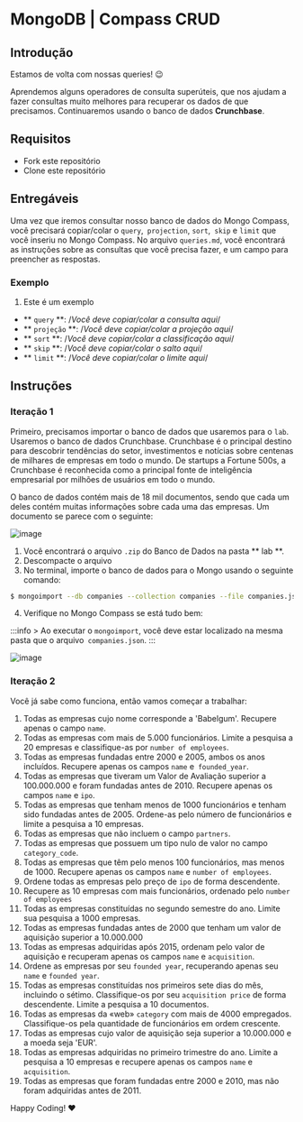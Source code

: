 
# MongoDB | Compass CRUD

## Introdução

Estamos de volta com nossas queries! :wink:

Aprendemos alguns operadores de consulta superúteis, que nos ajudam a fazer consultas muito melhores para recuperar os dados de que precisamos. Continuaremos usando o banco de dados **Crunchbase**.


## Requisitos

- Fork este repositório
- Clone este repositório


## Entregáveis

Uma vez que iremos consultar nosso banco de dados do Mongo Compass, você precisará copiar/colar o `query`,` projection`, `sort`,` skip` e `limit` que você inseriu no Mongo Compass. No arquivo `queries.md`, você encontrará as instruções sobre as consultas que você precisa fazer, e um campo para preencher as respostas.

### Exemplo

1. Este é um exemplo
  - ** `query` **: /*Você deve copiar/colar a consulta aqui*/
  - ** `projeção` **: /*Você deve copiar/colar a projeção aqui*/
  - ** `sort` **: /*Você deve copiar/colar a classificação aqui*/
  - ** `skip` **: /*Você deve copiar/colar o salto aqui*/
  - ** `limit` **: /*Você deve copiar/colar o limite aqui*/

## Instruções

### Iteração 1

Primeiro, precisamos importar o banco de dados que usaremos para o `lab`. Usaremos o banco de dados Crunchbase. Crunchbase é o principal destino para descobrir tendências do setor, investimentos e notícias sobre centenas de milhares de empresas em todo o mundo. De startups a Fortune 500s, a Crunchbase é reconhecida como a principal fonte de inteligência empresarial por milhões de usuários em todo o mundo.

O banco de dados contém mais de 18 mil documentos, sendo que cada um deles contém muitas informações sobre cada uma das empresas. Um documento se parece com o seguinte:

![image](https://user-images.githubusercontent.com/23629340/36494916-d6db1770-1733-11e8-903e-5119b3c1b688.png)

1. Você encontrará o arquivo `.zip` do Banco de Dados na pasta ** lab **.
2. Descompacte o arquivo
3. No terminal, importe o banco de dados para o Mongo usando o seguinte comando:
```bash
$ mongoimport --db companies --collection companies --file companies.json
```
4. Verifique no Mongo Compass se está tudo bem:

:::info >
Ao executar o `mongoimport`, você deve estar localizado na mesma pasta que o arquivo` companies.json`.
:::

![image](https://user-images.githubusercontent.com/23629340/36534191-1f1bc5ec-17c6-11e8-9463-4945679b98c0.png)


### Iteração 2

Você já sabe como funciona, então vamos começar a trabalhar:

1. Todas as empresas cujo nome corresponde a 'Babelgum'. Recupere apenas o campo `name`.
2. Todas as empresas com mais de 5.000 funcionários. Limite a pesquisa a 20 empresas e classifique-as por `number of employees`.
3. Todas as empresas fundadas entre 2000 e 2005, ambos os anos incluídos. Recupere apenas os campos `name` e` founded_year`.
4. Todas as empresas que tiveram um Valor de Avaliação superior a 100.000.000 e foram fundadas antes de 2010. Recupere apenas os campos `name` e `ipo`.
5. Todas as empresas que tenham menos de 1000 funcionários e tenham sido fundadas antes de 2005. Ordene-as pelo número de funcionários e limite a pesquisa a 10 empresas.
6. Todas as empresas que não incluem o campo `partners`.
7. Todas as empresas que possuem um tipo nulo de valor no campo `category_code`.
8. Todas as empresas que têm pelo menos 100 funcionários, mas menos de 1000. Recupere apenas os campos `name` e `number of employees`.
9. Ordene todas as empresas pelo preço de `ipo` de forma descendente.
10. Recupere as 10 empresas com mais funcionários, ordenado pelo `number of employees`
11. Todas as empresas constituídas no segundo semestre do ano. Limite sua pesquisa a 1000 empresas.
12. Todas as empresas fundadas antes de 2000 que tenham um valor de aquisição superior a 10.000.000
13. Todas as empresas adquiridas após 2015, ordenam pelo valor de aquisição e recuperam apenas os campos `name` e `acquisition`.
14. Ordene as empresas por seu `founded year`, recuperando apenas seu` name` e `founded year`.
15. Todas as empresas constituídas nos primeiros sete dias do mês, incluindo o sétimo. Classifique-os por seu `acquisition price` de forma descendente. Limite a pesquisa a 10 documentos.
16. Todas as empresas da «web» `category` com mais de 4000 empregados. Classifique-os pela quantidade de funcionários em ordem crescente.
17. Todas as empresas cujo valor de aquisição seja superior a 10.000.000 e a moeda seja 'EUR'.
18. Todas as empresas adquiridas no primeiro trimestre do ano. Limite a pesquisa a 10 empresas e recupere apenas os campos `name` e `acquisition`.
19. Todas as empresas que foram fundadas entre 2000 e 2010, mas não foram adquiridas antes de 2011.

Happy Coding! :heart:
